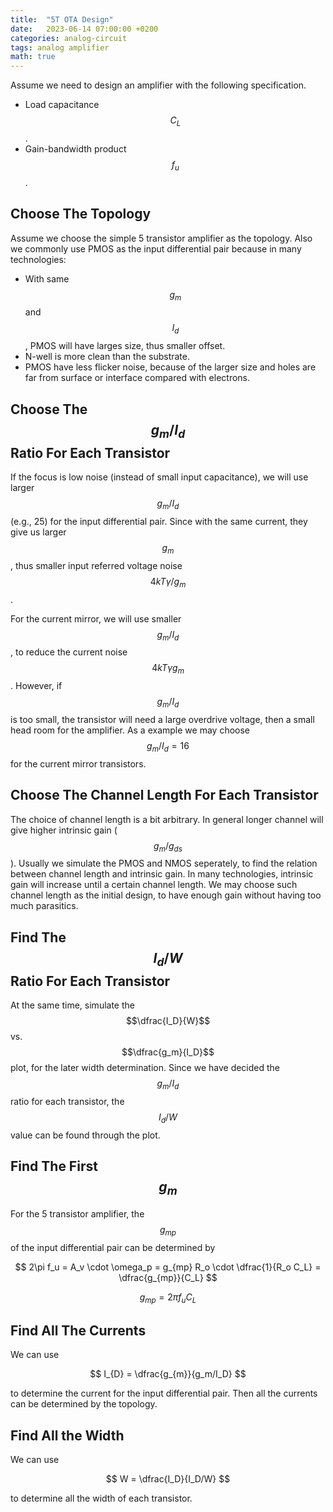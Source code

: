 ```yaml
---
title:  "5T OTA Design"
date:   2023-06-14 07:00:00 +0200
categories: analog-circuit
tags: analog amplifier
math: true
---
```


Assume we need to design an amplifier with the following specification.

- Load capacitance $$C_L$$.
- Gain-bandwidth product $$f_u$$.

## Choose The Topology

Assume we choose the simple 5 transistor amplifier as the topology.
Also we commonly use PMOS as the input differential pair because in many technologies:

- With same $$g_m$$ and $$I_d$$, PMOS will have larges size, thus smaller offset.
- N-well is more clean than the substrate.
- PMOS have less flicker noise, because of the larger size and holes are far from surface or interface compared with electrons.

## Choose The $$g_m/I_d$$ Ratio For Each Transistor

If the focus is low noise (instead of small input capacitance), we will use larger $$g_m/I_d$$ (e.g., 25) for the input differential pair.
Since with the same current, they give us larger $$g_m$$, thus smaller input referred voltage noise $$4kT\gamma / g_m$$.

For the current mirror, we will use smaller $$g_m/I_d$$, to reduce the current noise $$4kT \gamma g_m$$. However, if $$g_m/I_d$$ is too small, the transistor will need a large overdrive voltage, then a small head room for the amplifier. As a example we may choose $$g_m/I_d=16$$ for the current mirror transistors.

## Choose The Channel Length For Each Transistor

The choice of channel length is a bit arbitrary.
In general longer channel will give higher intrinsic gain ($$g_m/g_{ds}$$).
Usually we simulate the PMOS and NMOS seperately, to find the relation between channel length and intrinsic gain.
In many technologies, intrinsic gain will increase until a certain channel length.
We may choose such channel length as the initial design, to have enough gain without having too much parasitics.

## Find The $$I_d/W$$ Ratio For Each Transistor

At the same time, simulate the $$\dfrac{I_D}{W}$$ vs. $$\dfrac{g_m}{I_D}$$ plot, for the later width determination.
Since we have decided the $$g_m/I_d$$ ratio for each transistor, the $$I_d/W$$ value can be found through the plot.

## Find The First $$g_m$$

For the 5 transistor amplifier, the $$g_{mp}$$ of the input differential pair can be determined by

$$
2\pi f_u = A_v \cdot \omega_p = g_{mp} R_o \cdot \dfrac{1}{R_o C_L} = \dfrac{g_{mp}}{C_L}
$$

$$
g_{mp} = 2\pi f_u C_L
$$

## Find All The Currents

We can use

$$
I_{D} = \dfrac{g_{m}}{g_m/I_D}
$$

to determine the current for the input differential pair.
Then all the currents can be determined by the topology.

## Find All the Width

We can use

$$
W = \dfrac{I_D}{I_D/W}
$$

to determine all the width of each transistor.
